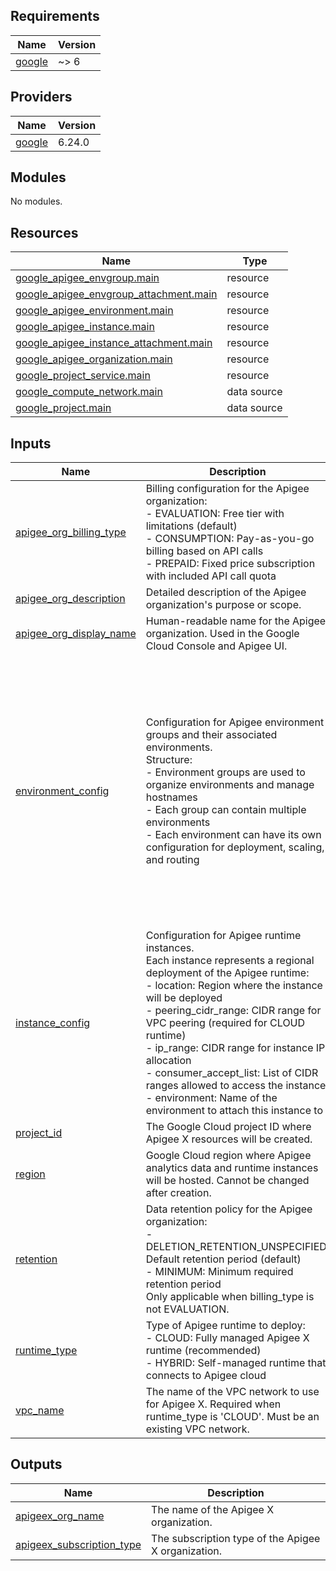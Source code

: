 ## Requirements

| Name | Version |
|------|---------|
| <a name="requirement_google"></a> [google](#requirement\_google) | ~> 6 |

## Providers

| Name | Version |
|------|---------|
| <a name="provider_google"></a> [google](#provider\_google) | 6.24.0 |

## Modules

No modules.

## Resources

| Name | Type |
|------|------|
| [google_apigee_envgroup.main](https://registry.terraform.io/providers/hashicorp/google/latest/docs/resources/apigee_envgroup) | resource |
| [google_apigee_envgroup_attachment.main](https://registry.terraform.io/providers/hashicorp/google/latest/docs/resources/apigee_envgroup_attachment) | resource |
| [google_apigee_environment.main](https://registry.terraform.io/providers/hashicorp/google/latest/docs/resources/apigee_environment) | resource |
| [google_apigee_instance.main](https://registry.terraform.io/providers/hashicorp/google/latest/docs/resources/apigee_instance) | resource |
| [google_apigee_instance_attachment.main](https://registry.terraform.io/providers/hashicorp/google/latest/docs/resources/apigee_instance_attachment) | resource |
| [google_apigee_organization.main](https://registry.terraform.io/providers/hashicorp/google/latest/docs/resources/apigee_organization) | resource |
| [google_project_service.main](https://registry.terraform.io/providers/hashicorp/google/latest/docs/resources/project_service) | resource |
| [google_compute_network.main](https://registry.terraform.io/providers/hashicorp/google/latest/docs/data-sources/compute_network) | data source |
| [google_project.main](https://registry.terraform.io/providers/hashicorp/google/latest/docs/data-sources/project) | data source |

## Inputs

| Name | Description | Type | Default | Required |
|------|-------------|------|---------|:--------:|
| <a name="input_apigee_org_billing_type"></a> [apigee\_org\_billing\_type](#input\_apigee\_org\_billing\_type) | Billing configuration for the Apigee organization:<br>- EVALUATION: Free tier with limitations (default)<br>- CONSUMPTION: Pay-as-you-go billing based on API calls<br>- PREPAID: Fixed price subscription with included API call quota | `string` | `"EVALUATION"` | no |
| <a name="input_apigee_org_description"></a> [apigee\_org\_description](#input\_apigee\_org\_description) | Detailed description of the Apigee organization's purpose or scope. | `string` | n/a | yes |
| <a name="input_apigee_org_display_name"></a> [apigee\_org\_display\_name](#input\_apigee\_org\_display\_name) | Human-readable name for the Apigee organization. Used in the Google Cloud Console and Apigee UI. | `string` | n/a | yes |
| <a name="input_environment_config"></a> [environment\_config](#input\_environment\_config) | Configuration for Apigee environment groups and their associated environments.<br>Structure:<br>- Environment groups are used to organize environments and manage hostnames<br>- Each group can contain multiple environments<br>- Each environment can have its own configuration for deployment, scaling, and routing | <pre>map(object({<br>    hostnames = optional(set(string), [])<br>    environments = map(object({<br>      display_name      = optional(string)      # Human-readable name for the environment<br>      description       = optional(string)       # Detailed description of the environment<br>      deployment_type   = optional(string)       # How API proxies are deployed (PROXY or ARCHIVE)<br>      api_proxy_type    = optional(string)       # Type of API proxies supported (PROGRAMMABLE or CONFIGURABLE)<br>      type              = optional(string)       # Environment feature set (BASE, INTERMEDIATE, or COMPREHENSIVE)<br>      forward_proxy_uri = optional(string)       # URI for forwarding requests through a proxy<br>      node_config = optional(object({<br>        min_node_count = optional(number, 1)    # Minimum number of runtime nodes<br>        max_node_count = optional(number, 2)    # Maximum number of runtime nodes<br>      }))<br>    }))<br>  }))</pre> | `{}` | no |
| <a name="input_instance_config"></a> [instance\_config](#input\_instance\_config) | Configuration for Apigee runtime instances.<br>Each instance represents a regional deployment of the Apigee runtime:<br>- location: Region where the instance will be deployed<br>- peering\_cidr\_range: CIDR range for VPC peering (required for CLOUD runtime)<br>- ip\_range: CIDR range for instance IP allocation<br>- consumer\_accept\_list: List of CIDR ranges allowed to access the instance<br>- environment: Name of the environment to attach this instance to | <pre>map(object({<br>    location             = string<br>    peering_cidr_range   = optional(string)<br>    ip_range             = optional(string)<br>    description          = optional(string)<br>    display_name         = optional(string)<br>    consumer_accept_list = optional(list(string))<br>    environment          = optional(string)<br>  }))</pre> | `{}` | no |
| <a name="input_project_id"></a> [project\_id](#input\_project\_id) | The Google Cloud project ID where Apigee X resources will be created. | `string` | n/a | yes |
| <a name="input_region"></a> [region](#input\_region) | Google Cloud region where Apigee analytics data and runtime instances will be hosted. Cannot be changed after creation. | `string` | n/a | yes |
| <a name="input_retention"></a> [retention](#input\_retention) | Data retention policy for the Apigee organization:<br>- DELETION\_RETENTION\_UNSPECIFIED: Default retention period (default)<br>- MINIMUM: Minimum required retention period<br>Only applicable when billing\_type is not EVALUATION. | `string` | `"DELETION_RETENTION_UNSPECIFIED"` | no |
| <a name="input_runtime_type"></a> [runtime\_type](#input\_runtime\_type) | Type of Apigee runtime to deploy:<br>- CLOUD: Fully managed Apigee X runtime (recommended)<br>- HYBRID: Self-managed runtime that connects to Apigee cloud | `string` | `"CLOUD"` | no |
| <a name="input_vpc_name"></a> [vpc\_name](#input\_vpc\_name) | The name of the VPC network to use for Apigee X. Required when runtime\_type is 'CLOUD'. Must be an existing VPC network. | `string` | `null` | no |

## Outputs

| Name | Description |
|------|-------------|
| <a name="output_apigeex_org_name"></a> [apigeex\_org\_name](#output\_apigeex\_org\_name) | The name of the Apigee X organization. |
| <a name="output_apigeex_subscription_type"></a> [apigeex\_subscription\_type](#output\_apigeex\_subscription\_type) | The subscription type of the Apigee X organization. |
